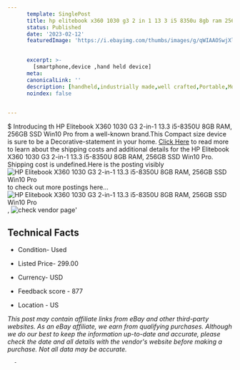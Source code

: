 ```yaml
---
      template: SinglePost
      title: hp elitebook x360 1030 g3 2 in 1 13 3 i5 8350u 8gb ram 256gb ssd win10 pro
      status: Published
      date: '2023-02-12'
      featuredImage: 'https://i.ebayimg.com/thumbs/images/g/qWIAAOSwjXlj3Iyw/s-l225.jpg'
       

      excerpt: >-
        [smartphone,device ,hand held device]
      meta:
      canonicalLink: ''
      description: [handheld,industrially made,well crafted,Portable,Mobile,Compact,Convenient,Lightweight,Maneuverable,Man-portable,Miniature,Carriable,Hand-held,Light,Holdable,Transportable,Mobile device,Pocket-sized,On-the-go,Wireless,Cordless,Compact size,Convenient size, smartphone,device ,hand held device]
      noindex: false
      

---
```

$
      Introducing th HP Elitebook X360 1030 G3 2-in-1 13.3 i5-8350U 8GB RAM, 256GB SSD Win10 Pro from a well-known brand.This Compact size device  is sure to be a Decorative-statement in your home. [Click Here](https://www.ebay.com/itm/266122198310?hash=item3df61e7d26%3Ag%3AqWIAAOSwjXlj3Iyw&mkevt=1&mkcid=1&mkrid=711-53200-19255-0&campid=%253CePNCampaignId%253E&customid=%253CreferenceId%253E&toolid=10049) to read more to learn about the shipping costs and additional details for the HP Elitebook X360 1030 G3 2-in-1 13.3 i5-8350U 8GB RAM, 256GB SSD Win10 Pro. Shipping cost is undefined.Here is the posting visibly ![HP Elitebook X360 1030 G3 2-in-1 13.3 i5-8350U 8GB RAM, 256GB SSD Win10 Pro](https://i.ebayimg.com/thumbs/images/g/qWIAAOSwjXlj3Iyw/s-l225.jpg) to check out more postings here... ![HP Elitebook X360 1030 G3 2-in-1 13.3 i5-8350U 8GB RAM, 256GB SSD Win10 Pro](https://i.ebayimg.com/images/g/qWIAAOSwjXlj3Iyw/s-l1600.jpg), ![check vendor page](https://origin-galleryplus.ebayimg.com/ws/web/266122198310_2_0_1/225x225.jpg,https://origin-galleryplus.ebayimg.com/ws/web/266122198310_3_0_1/225x225.jpg,https://origin-galleryplus.ebayimg.com/ws/web/266122198310_4_0_1/225x225.jpg,https://origin-galleryplus.ebayimg.com/ws/web/266122198310_5_0_1/225x225.jpg,https://origin-galleryplus.ebayimg.com/ws/web/266122198310_6_0_1/225x225.jpg,https://origin-galleryplus.ebayimg.com/ws/web/266122198310_7_0_1/225x225.jpg,https://origin-galleryplus.ebayimg.com/ws/web/266122198310_8_0_1/225x225.jpg,https://origin-galleryplus.ebayimg.com/ws/web/266122198310_9_0_1/225x225.jpg,https://origin-galleryplus.ebayimg.com/ws/web/266122198310_10_0_1/225x225.jpg,https://origin-galleryplus.ebayimg.com/ws/web/266122198310_11_0_1/225x225.jpg,https://origin-galleryplus.ebayimg.com/ws/web/266122198310_12_0_1/225x225.jpg,https://origin-galleryplus.ebayimg.com/ws/web/266122198310_13_0_1/225x225.jpg)'

      

 ## Technical Facts 



     
      

 - Condition- Used 


      

 - Listed Price- 299.00 


      

 - Currency- USD 


      

 - Feedback score - 877 


      

 - Location - US 


      
      

 *_This post may contain affiliate links from eBay and other third-party websites. As an eBay affiliate, we earn from qualifying purchases. Although we do our best to keep the information up-to-date and accurate, please check the date and all details with the vendor's website before making a purchase. Not all data may be accurate._*




      -
